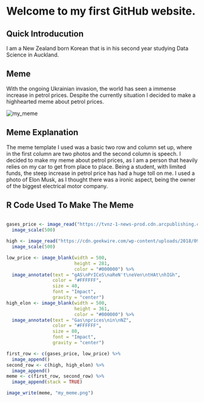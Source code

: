 
# Welcome to my first GitHub website. 

## Quick Introducution 
I am a New Zealand born Korean that is in his second year studying Data Science in Auckland.

## Meme
With the ongoing Ukrainian invasion, the world has seen a immense increase in petrol prices.
Despite the currently situation I decided to make a highhearted meme about petrol prices.


![my_meme](https://user-images.githubusercontent.com/100745215/158946733-4872d0ca-7117-4a43-8925-c6329ef4dafd.png)

## Meme Explanation
The meme template I used was a basic two row and column set up, where in the first column are two photos and the second column is speech. 
I decided to make my meme about petrol prices, as I am a person that heavily relies on my car to get from place to place. 
Being a student, with limited funds, the steep increase in petrol price has had a huge toll on me.
I used a photo of Elon Musk, as I thought there was a ironic aspect, being the owner of the biggest electrical motor company. 

## R Code Used To Make The Meme
~~~r

gases_price <- image_read("https://tvnz-1-news-prod.cdn.arcpublishing.com/resizer/BX14RYU6a9TiMnSL1OUMYkCXAFc=/800x450/filters:format(jpg):quality(70):focal(-5x-5:5x5)/cloudfront-ap-southeast-2.images.arcpublishing.com/tvnz/DPOGT5JWD5BWBHDQDFG5D322AQ.jpg") %>%
  image_scale(500)

high <- image_read("https://cdn.geekwire.com/wp-content/uploads/2018/09/180907-musk-630x455.jpg") %>%
  image_scale(500)

low_price <- image_blank(width = 500,
                         height = 281,
                         color = "#000000") %>%
  image_annotate(text = "gAS\nPrICeS\naReN't\neVen\ntHAt\nhIGh",
                 color = "#FFFFFF",
                 size = 40,
                 font = "Impact",
                 gravity = "center")
high_elon <- image_blank(width = 500,
                         height = 361,
                         color = "#000000") %>%
  image_annotate(text = "Gas\nprices\nin\nNZ",
                 color = "#FFFFFF",
                 size = 80,
                 font = "Impact",
                 gravity = "center")

first_row <- c(gases_price, low_price) %>%
  image_append()
second_row <- c(high, high_elon) %>%
  image_append()
meme <- c(first_row, second_row) %>%
  image_append(stack = TRUE)

image_write(meme, "my_meme.png")
~~~




